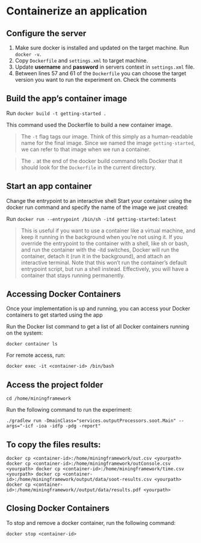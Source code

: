 # Containerize an application

## Configure the server

1. Make sure docker is installed and updated on the target machine. Run `docker -v`.
2. Copy `Dockerfile` and `settings.xml` to target machine.
3. Update **username** and **password** in servers context in `settings.xml` file.
4. Between lines 57 and 61 of the `Dockerfile` you can choose the target version you want to run the experiment on. Check the comments

## Build the app’s container image

Run `docker build -t getting-started .`

This command used the Dockerfile to build a new container image.

> The `-t` flag tags our image. Think of this simply as a human-readable name for the final image. Since we named the image `getting-started`, we can refer to that image when we run a container.

> The `.` at the end of the docker build command tells Docker that it should look for the `Dockerfile` in the current directory.

## Start an app container

Change the entrypoint to an interactive shell
Start your container using the docker run command and specify the name of the image we just created:

Run `docker run --entrypoint /bin/sh -itd getting-started:latest`

> This is useful if you want to use a container like a virtual machine, and keep it running in the background when you’re not using it. If you override the entrypoint to the container with a shell, like sh or bash, and run the container with the -itd switches, Docker will run the container, detach it (run it in the background), and attach an interactive terminal. Note that this won’t run the container’s default entrypoint script, but run a shell instead. Effectively, you will have a container that stays running permanently.

## Accessing Docker Containers

Once your implementation is up and running, you can access your Docker containers to get started using the app

Run the Docker list command to get a list of all Docker containers running on the system:

`docker container ls`

For remote access, run:

`docker exec -it <container-id> /bin/bash`

## Access the project folder

`cd /home/miningframework`

Run the following command to run the experiment:

`./gradlew run -DmainClass="services.outputProcessors.soot.Main" --args="-icf -ioa -idfp -pdg -report"`

## To copy the files results:

`docker cp <container-id>:/home/miningframework/out.csv <yourpath>
docker cp <container-id>:/home/miningframework/outConsole.csv <yourpath>
docker cp <container-id>:/home/miningframework/time.csv <yourpath>
docker cp <container-id>:/home/miningframework/output/data/soot-results.csv <yourpath>
docker cp <container-id>:/home/miningframework//output/data/results.pdf <yourpath>`


## Closing Docker Containers

To stop and remove a docker container, run the following command:

`docker stop <container-id>`
